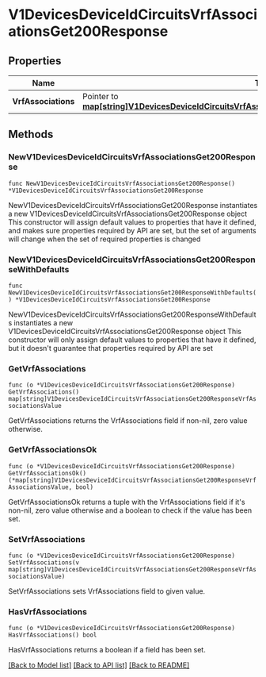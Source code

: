 # V1DevicesDeviceIdCircuitsVrfAssociationsGet200Response

## Properties

Name | Type | Description | Notes
------------ | ------------- | ------------- | -------------
**VrfAssociations** | Pointer to [**map[string]V1DevicesDeviceIdCircuitsVrfAssociationsGet200ResponseVrfAssociationsValue**](V1DevicesDeviceIdCircuitsVrfAssociationsGet200ResponseVrfAssociationsValue.md) |  | [optional] 

## Methods

### NewV1DevicesDeviceIdCircuitsVrfAssociationsGet200Response

`func NewV1DevicesDeviceIdCircuitsVrfAssociationsGet200Response() *V1DevicesDeviceIdCircuitsVrfAssociationsGet200Response`

NewV1DevicesDeviceIdCircuitsVrfAssociationsGet200Response instantiates a new V1DevicesDeviceIdCircuitsVrfAssociationsGet200Response object
This constructor will assign default values to properties that have it defined,
and makes sure properties required by API are set, but the set of arguments
will change when the set of required properties is changed

### NewV1DevicesDeviceIdCircuitsVrfAssociationsGet200ResponseWithDefaults

`func NewV1DevicesDeviceIdCircuitsVrfAssociationsGet200ResponseWithDefaults() *V1DevicesDeviceIdCircuitsVrfAssociationsGet200Response`

NewV1DevicesDeviceIdCircuitsVrfAssociationsGet200ResponseWithDefaults instantiates a new V1DevicesDeviceIdCircuitsVrfAssociationsGet200Response object
This constructor will only assign default values to properties that have it defined,
but it doesn't guarantee that properties required by API are set

### GetVrfAssociations

`func (o *V1DevicesDeviceIdCircuitsVrfAssociationsGet200Response) GetVrfAssociations() map[string]V1DevicesDeviceIdCircuitsVrfAssociationsGet200ResponseVrfAssociationsValue`

GetVrfAssociations returns the VrfAssociations field if non-nil, zero value otherwise.

### GetVrfAssociationsOk

`func (o *V1DevicesDeviceIdCircuitsVrfAssociationsGet200Response) GetVrfAssociationsOk() (*map[string]V1DevicesDeviceIdCircuitsVrfAssociationsGet200ResponseVrfAssociationsValue, bool)`

GetVrfAssociationsOk returns a tuple with the VrfAssociations field if it's non-nil, zero value otherwise
and a boolean to check if the value has been set.

### SetVrfAssociations

`func (o *V1DevicesDeviceIdCircuitsVrfAssociationsGet200Response) SetVrfAssociations(v map[string]V1DevicesDeviceIdCircuitsVrfAssociationsGet200ResponseVrfAssociationsValue)`

SetVrfAssociations sets VrfAssociations field to given value.

### HasVrfAssociations

`func (o *V1DevicesDeviceIdCircuitsVrfAssociationsGet200Response) HasVrfAssociations() bool`

HasVrfAssociations returns a boolean if a field has been set.


[[Back to Model list]](../README.md#documentation-for-models) [[Back to API list]](../README.md#documentation-for-api-endpoints) [[Back to README]](../README.md)



